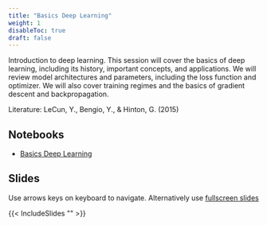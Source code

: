 ```yaml
---
title: "Basics Deep Learning"
weight: 1
disableToc: true
draft: false
---
```



Introduction to deep learning. This session will cover the basics of deep learning, including its history, important concepts, and applications. We will review model architectures and parameters, including the loss function and optimizer. We will also cover training regimes and the basics of gradient descent and backpropagation.

Literature: LeCun, Y., Bengio, Y., & Hinton, G. (2015)

   
## Notebooks

* [Basics Deep Learning]()



## Slides

  Use arrows keys on keyboard to navigate. Alternatively use [fullscreen slides]()
    
  {{< IncludeSlides "" >}}

